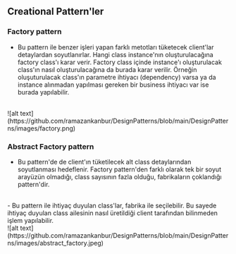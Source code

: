 ﻿## Creational Pattern'ler
### Factory pattern

- Bu pattern ile benzer işleri yapan farklı metotları tüketecek client'lar detaylardan soyutlanırlar. Hangi class instance'nın oluşturulacağına factory class'ı karar verir. Factory class içinde instance'ı oluşturulacak class'ın nasıl oluşturulacağına da burada karar verilir. Örneğin oluşuturulacak class'ın parametre ihtiyacı (dependency) varsa ya da instance alınmadan yapılması gereken bir business ihtiyacı var ise burada yapılabilir.
<br />
![alt text](https://github.com/ramazankanbur/DesignPatterns/blob/main/DesignPatterns/images/factory.png)

### Abstract Factory pattern

- Bu pattern'de de client'ın tüketilecek alt class detaylarından soyutlanması hedeflenir. Factory pattern'den farklı olarak tek bir soyut arayüzün olmadığı, class sayısının fazla olduğu, fabrikaların çoklandığı pattern'dir.
<br />
- Bu pattern ile ihtiyaç duyulan class'lar, fabrika ile seçilebilir. Bu sayede ihtiyaç duyulan class ailesinin nasıl üretildiği client tarafından bilinmeden işlem yapılabilir.
<br />
![alt text](https://github.com/ramazankanbur/DesignPatterns/blob/main/DesignPatterns/images/abstract_factory.jpeg)